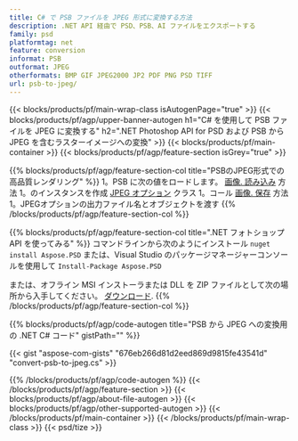 ```yaml
---
title: C# で PSB ファイルを JPEG 形式に変換する方法
description: .NET API 経由で PSD、PSB、AI ファイルをエクスポートする
family: psd
platformtag: net
feature: conversion
informat: PSB
outformat: JPEG
otherformats: BMP GIF JPEG2000 JP2 PDF PNG PSD TIFF
url: psb-to-jpeg/
---
```


{{< blocks/products/pf/main-wrap-class isAutogenPage="true" >}}
{{< blocks/products/pf/agp/upper-banner-autogen h1="C# を使用して PSB ファイルを JPEG に変換する" h2=".NET Photoshop API for PSD および PSB から JPEG を含むラスターイメージへの変換" >}}
{{< blocks/products/pf/main-container >}}
{{< blocks/products/pf/agp/feature-section isGrey="true" >}}

{{% blocks/products/pf/agp/feature-section-col title="PSBのJPEG形式での高品質レンダリング" %}}
1。PSB に次の値をロードします。 [画像. 読み込み](https://apireference.aspose.com/psd/net/aspose.psd/image/methods/load/index) 方法
1。のインスタンスを作成 [JPEG オプション](https://apireference.aspose.com/psd/net/aspose.psd.imageoptions/jpegoptions) クラス
1。コール [画像. 保存](https://apireference.aspose.com/psd/net/aspose.psd/image/methods/save/index) 方法
1。JPEGオプションの出力ファイル名とオブジェクトを渡す
{{% /blocks/products/pf/agp/feature-section-col %}}

{{% blocks/products/pf/agp/feature-section-col title=".NET フォトショップ API を使ってみる" %}}
コマンドラインから次のようにインストール ```nuget install Aspose.PSD``` または、Visual Studio のパッケージマネージャーコンソールを使用して ```Install-Package Aspose.PSD```

または、オフライン MSI インストーラまたは DLL を ZIP ファイルとして次の場所から入手してください。 [ダウンロード](https://releases.aspose.com/psd/net).
{{% /blocks/products/pf/agp/feature-section-col %}}

{{% blocks/products/pf/agp/code-autogen title="PSB から JPEG への変換用の .NET C# コード" gistPath="" %}}

{{< gist "aspose-com-gists" "676eb266d81d2eed869d9815fe43541d" "convert-psb-to-jpeg.cs" >}}

{{% /blocks/products/pf/agp/code-autogen %}}
{{< /blocks/products/pf/agp/feature-section >}}
{{< blocks/products/pf/agp/about-file-autogen >}}
{{< blocks/products/pf/agp/other-supported-autogen >}}
{{< /blocks/products/pf/main-container >}}
{{< /blocks/products/pf/main-wrap-class >}}
{{< psd/tize >}}

